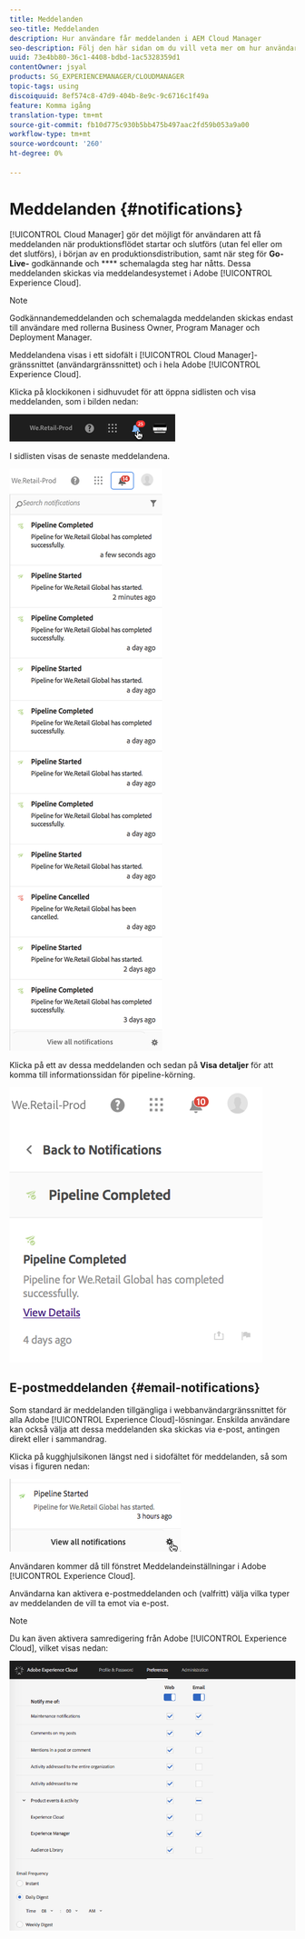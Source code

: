 ```yaml
---
title: Meddelanden
seo-title: Meddelanden
description: Hur användare får meddelanden i AEM Cloud Manager
seo-description: Följ den här sidan om du vill veta mer om hur användarna får meddelanden när en pipeline startas och slutförs - vare sig det gick eller inte lyckades - i AEM Cloud Manager.
uuid: 73e4bb80-36c1-4408-bdbd-1ac5328359d1
contentOwner: jsyal
products: SG_EXPERIENCEMANAGER/CLOUDMANAGER
topic-tags: using
discoiquuid: 8ef574c8-47d9-404b-8e9c-9c6716c1f49a
feature: Komma igång
translation-type: tm+mt
source-git-commit: fb10d775c930b5bb475b497aac2fd59b053a9a00
workflow-type: tm+mt
source-wordcount: '260'
ht-degree: 0%

---
```



# Meddelanden {#notifications}

[!UICONTROL Cloud Manager] gör det möjligt för användaren att få meddelanden när produktionsflödet startar och slutförs (utan fel eller om det slutförs), i början av en produktionsdistribution, samt när steg för  **Go-Live-** godkännande och  **** schemalagda steg har nåtts. Dessa meddelanden skickas via meddelandesystemet i Adobe [!UICONTROL Experience Cloud].

>[!NOTE]
>
>Godkännandemeddelanden och schemalagda meddelanden skickas endast till användare med rollerna Business Owner, Program Manager och Deployment Manager.

Meddelandena visas i ett sidofält i [!UICONTROL Cloud Manager]-gränssnittet (användargränssnittet) och i hela Adobe [!UICONTROL Experience Cloud].

Klicka på klockikonen i sidhuvudet för att öppna sidlisten och visa meddelanden, som i bilden nedan:

![](assets/image2018-7-12_11-52-40.png)

I sidlisten visas de senaste meddelandena.

![](assets/screen_shot_2018-07-20at91406pm.png)

Klicka på ett av dessa meddelanden och sedan på **Visa detaljer** för att komma till informationssidan för pipeline-körning.

![](assets/screen_shot_2018-08-14at43503pm.png)

## E-postmeddelanden {#email-notifications}

Som standard är meddelanden tillgängliga i webbanvändargränssnittet för alla Adobe [!UICONTROL Experience Cloud]-lösningar. Enskilda användare kan också välja att dessa meddelanden ska skickas via e-post, antingen direkt eller i sammandrag.

Klicka på kugghjulsikonen längst ned i sidofältet för meddelanden, så som visas i figuren nedan:

![](assets/image2018-7-12_12-8-19.png)

Användaren kommer då till fönstret Meddelandeinställningar i Adobe [!UICONTROL Experience Cloud].

Användarna kan aktivera e-postmeddelanden och (valfritt) välja vilka typer av meddelanden de vill ta emot via e-post.

>[!NOTE]
>
>Du kan även aktivera samredigering från Adobe [!UICONTROL Experience Cloud], vilket visas nedan:

![](assets/image2018-7-12_12-10-51.png)
